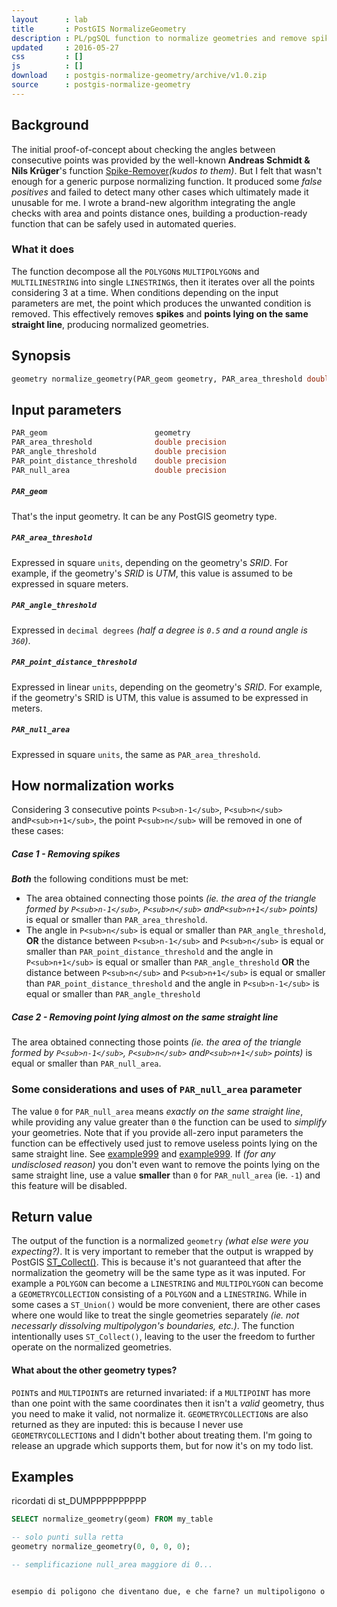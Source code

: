 ```yaml
---
layout      : lab
title       : PostGIS NormalizeGeometry
description : PL/pgSQL function to normalize geometries and remove spikes with PostGIS
updated     : 2016-05-27
css         : []
js          : []
download    : postgis-normalize-geometry/archive/v1.0.zip
source      : postgis-normalize-geometry
---
```


## Background
The initial proof-of-concept about checking the angles between consecutive points was provided by the well-known **Andreas Schmidt & Nils Krüger**'s function [Spike-Remover](https://trac.osgeo.org/postgis/wiki/UsersWikiExamplesSpikeRemover)*(kudos to them)*.
But I felt that wasn't enough for a generic purpose normalizing function. It produced some *false positives* and failed to detect many other cases which ultimately made it unusable for me.
I wrote a brand-new algorithm integrating the angle checks with area and points distance ones, building a production-ready function that can be safely used in automated queries.

### What it does
The function decompose all the `POLYGON`s `MULTIPOLYGON`s and `MULTILINESTRING` into single `LINESTRING`s, then it iterates over all the points considering 3 at a time. When conditions depending on the input parameters are met, the point which produces the unwanted condition is removed.
This effectively removes **spikes** and **points lying on the same straight line**, producing normalized geometries.



## Synopsis

```sql
geometry normalize_geometry(PAR_geom geometry, PAR_area_threshold double precision, PAR_angle_threshold double precision, PAR_point_distance_threshold double precision, PAR_null_area double precision);
```



## Input parameters

```sql
PAR_geom                        geometry
PAR_area_threshold              double precision
PAR_angle_threshold             double precision
PAR_point_distance_threshold    double precision
PAR_null_area                   double precision
```

##### `PAR_geom`
That's the input geometry. It can be any PostGIS geometry type.

##### `PAR_area_threshold`
Expressed in square `units`, depending on the geometry's *SRID*. For example, if the geometry's *SRID* is *UTM*, this value is assumed to be expressed in square meters.

##### `PAR_angle_threshold`
Expressed in `decimal degrees` *(half a degree is `0.5` and a round angle is `360`)*.

##### `PAR_point_distance_threshold`
Expressed in linear `units`, depending on the geometry's *SRID*. For example, if the geometry's SRID is UTM, this value is assumed to be expressed in meters.

##### `PAR_null_area`
Expressed in square `units`, the same as `PAR_area_threshold`.



## How normalization works
Considering 3 consecutive points `P<sub>n-1</sub>`, `P<sub>n</sub>` and`P<sub>n+1</sub>`, the point `P<sub>n</sub>` will be removed in one of these cases:

##### Case 1 - Removing *spikes*
***Both*** the following conditions must be met:
- The area obtained connecting those points *(ie. the area of the triangle formed by `P<sub>n-1</sub>`, `P<sub>n</sub>` and`P<sub>n+1</sub>` points)* is equal or smaller than `PAR_area_threshold`.
- The angle in `P<sub>n</sub>` is equal or smaller than `PAR_angle_threshold`, **OR** the distance between `P<sub>n-1</sub>` and `P<sub>n</sub>` is equal or smaller than `PAR_point_distance_threshold` and the angle in `P<sub>n+1</sub>` is equal or smaller than `PAR_angle_threshold` **OR** the distance between `P<sub>n</sub>` and `P<sub>n+1</sub>` is equal or smaller than `PAR_point_distance_threshold` and the angle in `P<sub>n-1</sub>` is equal or smaller than `PAR_angle_threshold`

##### Case 2 - Removing point lying *almost* on the same straight line
The area obtained connecting those points *(ie. the area of the triangle formed by `P<sub>n-1</sub>`, `P<sub>n</sub>` and`P<sub>n+1</sub>` points)* is equal or smaller than `PAR_null_area`.

### Some considerations and uses of `PAR_null_area` parameter
The value `0` for `PAR_null_area` means *exactly on the same straight line*, while providing any value greater than `0` the function can be used to *simplify* your geometries. Note that if you provide all-zero input parameters the function can be effectively used just to remove useless points lying on the same straight line. See [example999](#example-999---xxx-xxx-xxx) and [example999](#example-999---xxx-xxx-xxx).
If *(for any undisclosed reason)* you don't even want to remove the points lying on the same straight line, use a value **smaller** than `0` for `PAR_null_area` (ie. `-1`) and this feature will be disabled.



## Return value
The output of the function is a normalized `geometry` *(what else were you expecting?)*.
It is very important to remeber that the output is wrapped by PostGIS [ST_Collect()](http://postgis.net/docs/ST_Collect.html). This is because it's not guaranteed that after the normalization the geometry will be the same type as it was inputed. For example a `POLYGON` can become a `LINESTRING` and `MULTIPOLYGON` can become a `GEOMETRYCOLLECTION` consisting of a `POLYGON` and a `LINESTRING`.
While in some cases a `ST_Union()` would be more convenient, there are other cases where one would like to treat the single geometries separately *(ie. not necessarly dissolving multipolygon's boundaries, etc.)*.
The function intentionally uses `ST_Collect()`, leaving to the user the freedom to further operate on the normalized geometries.

#### What about the other geometry types?
`POINT`s and `MULTIPOINT`s are returned invariated: if a `MULTIPOINT` has more than one point with the same coordinates then it isn't a *valid* geometry, thus you need to make it valid, not normalize it.
`GEOMETRYCOLLECTION`s are also returned as they are inputed: this is because I never use `GEOMETRYCOLLECTION`s and I didn't bother about treating them. I'm going to release an upgrade which supports them, but for now it's on my todo list.



## Examples

ricordati di st_DUMPPPPPPPPPP
```sql
SELECT normalize_geometry(geom) FROM my_table
```

```sql
-- solo punti sulla retta
geometry normalize_geometry(0, 0, 0, 0);

-- semplificazione null_area maggiore di 0...


esempio di poligono che diventano due, e che farne? un multipoligono o lasciarlo separato?
```

